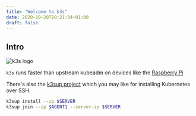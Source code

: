 ```yaml
---
title: "Welcome to k3s"
date: 2020-10-20T20:21:04+01:00
draft: false
---
```

## Intro

![k3s logo](https://cdn.shortpixel.ai/client/q_glossy,ret_img/https://www.worksonarm.com/wp-content/uploads/2020/06/Rancher_K3s2-750x422.png)

`k3s` runs faster than upstream kubeadm on devices like the [Raspberry Pi](https://www.raspberrypi.org)

There's also the [k3sup project](https://k3sup.dev) which you may like for installing Kubernetes over SSH.

```bash
k3sup install --ip $SERVER
k3sup join --ip $AGENT1 --server-ip $SERVER
```
